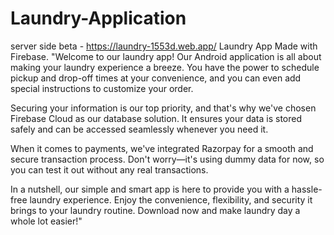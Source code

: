 # Laundry-Application
server side beta - https://laundry-1553d.web.app/
Laundry App Made with Firebase.
"Welcome to our laundry app! Our Android application is all about making your laundry experience a breeze. You have the power to schedule pickup and drop-off times at your convenience, and you can even add special instructions to customize your order.

Securing your information is our top priority, and that's why we've chosen Firebase Cloud as our database solution. It ensures your data is stored safely and can be accessed seamlessly whenever you need it.

When it comes to payments, we've integrated Razorpay for a smooth and secure transaction process. Don't worry—it's using dummy data for now, so you can test it out without any real transactions.

In a nutshell, our simple and smart app is here to provide you with a hassle-free laundry experience. Enjoy the convenience, flexibility, and security it brings to your laundry routine. Download now and make laundry day a whole lot easier!"
